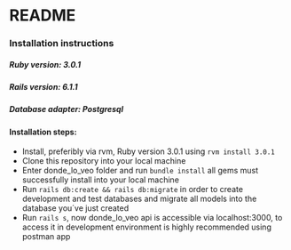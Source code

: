 # README

### Installation instructions

##### Ruby version: 3.0.1
##### Rails version: 6.1.1
##### Database adapter: Postgresql

#### Installation steps:
* Install, preferibly via rvm, Ruby version 3.0.1 using `rvm install 3.0.1`
* Clone this repository into your local machine
* Enter donde_lo_veo folder and run `bundle install` all gems must successfully install into your local machine
* Run `rails db:create && rails db:migrate` in order to create development and test databases and migrate all models into the database you´ve just created
* Run `rails s`, now  donde_lo_veo api is accessible via localhost:3000, to access it in development environment is highly recommended using postman app
